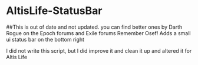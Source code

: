 AltisLife-StatusBar
===================
##This is out of date and not updated. you can find better ones by Darth Rogue on the Epoch forums and Exile forums
Remember Osef!
Adds a small ui status bar on the bottom right


I did not write this script, but I did improve it and clean it up and altered it for Altis Life
